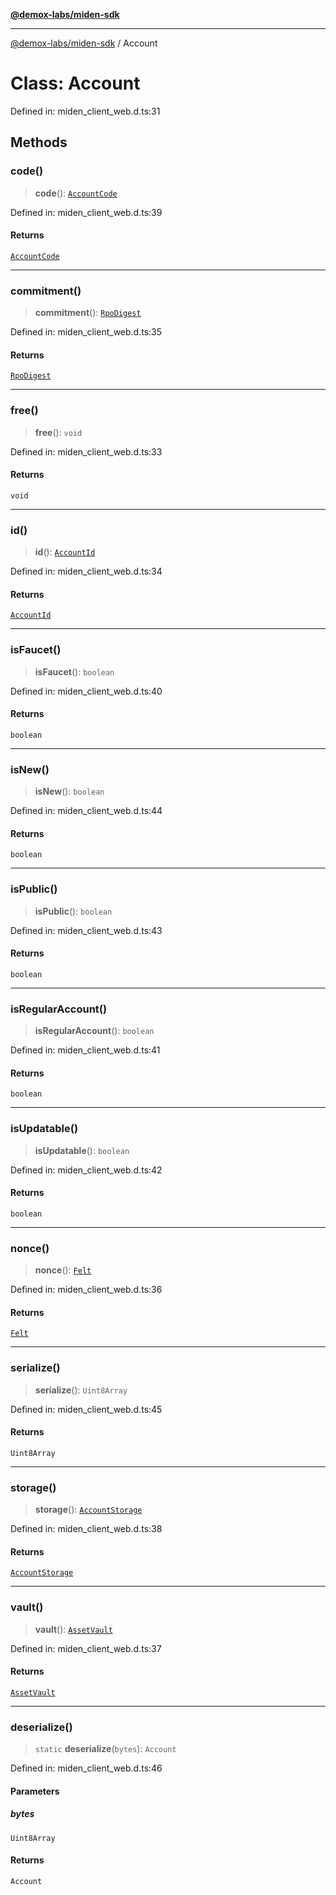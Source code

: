 [**@demox-labs/miden-sdk**](../README.md)

***

[@demox-labs/miden-sdk](../README.md) / Account

# Class: Account

Defined in: miden\_client\_web.d.ts:31

## Methods

### code()

> **code**(): [`AccountCode`](AccountCode.md)

Defined in: miden\_client\_web.d.ts:39

#### Returns

[`AccountCode`](AccountCode.md)

***

### commitment()

> **commitment**(): [`RpoDigest`](RpoDigest.md)

Defined in: miden\_client\_web.d.ts:35

#### Returns

[`RpoDigest`](RpoDigest.md)

***

### free()

> **free**(): `void`

Defined in: miden\_client\_web.d.ts:33

#### Returns

`void`

***

### id()

> **id**(): [`AccountId`](AccountId.md)

Defined in: miden\_client\_web.d.ts:34

#### Returns

[`AccountId`](AccountId.md)

***

### isFaucet()

> **isFaucet**(): `boolean`

Defined in: miden\_client\_web.d.ts:40

#### Returns

`boolean`

***

### isNew()

> **isNew**(): `boolean`

Defined in: miden\_client\_web.d.ts:44

#### Returns

`boolean`

***

### isPublic()

> **isPublic**(): `boolean`

Defined in: miden\_client\_web.d.ts:43

#### Returns

`boolean`

***

### isRegularAccount()

> **isRegularAccount**(): `boolean`

Defined in: miden\_client\_web.d.ts:41

#### Returns

`boolean`

***

### isUpdatable()

> **isUpdatable**(): `boolean`

Defined in: miden\_client\_web.d.ts:42

#### Returns

`boolean`

***

### nonce()

> **nonce**(): [`Felt`](Felt.md)

Defined in: miden\_client\_web.d.ts:36

#### Returns

[`Felt`](Felt.md)

***

### serialize()

> **serialize**(): `Uint8Array`

Defined in: miden\_client\_web.d.ts:45

#### Returns

`Uint8Array`

***

### storage()

> **storage**(): [`AccountStorage`](AccountStorage.md)

Defined in: miden\_client\_web.d.ts:38

#### Returns

[`AccountStorage`](AccountStorage.md)

***

### vault()

> **vault**(): [`AssetVault`](AssetVault.md)

Defined in: miden\_client\_web.d.ts:37

#### Returns

[`AssetVault`](AssetVault.md)

***

### deserialize()

> `static` **deserialize**(`bytes`): `Account`

Defined in: miden\_client\_web.d.ts:46

#### Parameters

##### bytes

`Uint8Array`

#### Returns

`Account`
